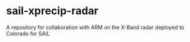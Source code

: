 # sail-xprecip-radar
A repository for collaboration with ARM on the X-Band radar deployed to Colorado for SAIL
